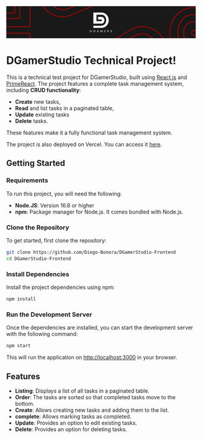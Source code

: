 <img src="public/dgamerstudio_cover.jpg" alt="DGamerStudio"  />

# DGamerStudio Technical Project!

This is a technical test project for DGamerStudio, built using [React.js](https://react.dev/) and [PrimeReact](https://primereact.org/). The project features a complete task management system, including **CRUD functionality**:

- **Create** new tasks,
- **Read** and list tasks in a paginated table,
- **Update** existing tasks
- **Delete** tasks.

These features make it a fully functional task management system.

The project is also deployed on Vercel. You can access it [here](https://dgamerstudio.vercel.app/).

## Getting Started

### Requirements

To run this project, you will need the following:

- **Node.JS**: Version 16.8 or higher
- **npm**: Package manager for Node.js. It comes bundled with Node.js.

### Clone the Repository

To get started, first clone the repository:

```bash
git clone https://github.com/Diego-Bonora/DGamerStudio-Frontend
cd DGamerStudio-Frontend
```

### Install Dependencies

Install the project dependencies using npm:

```bash
npm install
```

### Run the Development Server

Once the dependencies are installed, you can start the development server with the following command:

```bash
npm start
```

This will run the application on [http://localhost:3000](http://localhost:3000) in your browser.

## Features

- **Listing**: Displays a list of all tasks in a paginated table.
- **Order**: The tasks are sorted so that completed tasks move to the bottom.
- **Create**: Allows creating new tasks and adding them to the list.
- **complete**: Allows marking tasks as completed.
- **Update**: Provides an option to edit existing tasks.
- **Delete**: Provides an option for deleting tasks.
